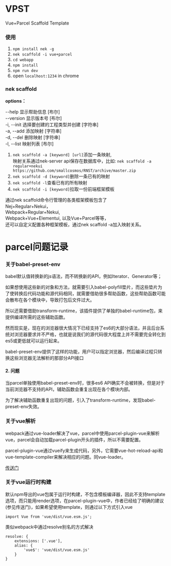 # VPST
Vue+Parcel Scaffold Template

### 使用

1. `npm install nek -g`
2. `nek scaffold -i vue+parcel`
3. `cd webapp`
4. `npm install`
5. `npm run dev`
6. open `localhost:1234` in chrome

### nek scaffold

**options：**

  --help      显示帮助信息               [布尔]  
  --version   显示版本号                 [布尔]  
  -i, --init  选择要创建的工程类型并创建   [字符串]  
  -a, --add   添加映射                [字符串]  
  -d, --del   删除映射                [字符串]  
  -l, --list  映射列表                  [布尔]  

1. `nek scaffold -a [keyword] [url]`添加一条映射,  
映射关系通过nek-server api保存在数据库中，比如:
`nek scaffold -a regular+nekui https://github.com/smallcosmos/RNST/archive/master.zip`
2. `nek scaffold -d [keyword]`删除一条已有的映射
3. `nek scaffold -l`查看已有的所有映射
4. `nek scaffold -i [keyword]`拉取一份前端框架模板

通过nek scaffold命令行管理的各类框架模板包含了  
Nej+Regular+Nekui，  
Webpack+Regular+Nekui,  
Webpack+Vue+Elementui,
以及Vue+Parcel等等，  
还可以自定义配置各种框架模板，通过nek scaffold -a加入映射关系。

# parcel问题记录

### 关于babel-preset-env

babel默认值转换新的js语法，而不转换新的API，例如Iterator、Generator等；  

如果想使用这些新的对象和方法，就需要引入babel-polyfill垫片，而这些垫片为了使转换后代码功能和源代码相同，就需要借助很多帮助函数，这些帮助函数可能会散布在各个模块中，导致打包后文件过大。  

所以还需要借助transform-runtime，该插件提供了单独的babel-runtime包，来提供编译所需的这些辅助函数。  
	
然而现实是，现在的浏览器很大情况下已经支持了es6的大部分语法，并且后台系统对浏览器要求并不严格，也就是说我们的源代码很大程度上并不需要完全转化到es5或更低就可以运行起来。  

babel-preset-env提供了这样的功能，用户可以指定浏览器，然后编译过程只转换这些浏览器无法解析的那部分API接口

#### 2. 问题
 
当parcel单独使用babel-preset-env时，很多es6 API确实不会被转换，但是对于当前浏览器不支持的API，辅助函数会重复出现在各个模块内部。

为了解决辅助函数重复出现的问题，引入了transform-runtime，发现babel-preset-env失效。

### 关于vue解析

webpack通过vue-loader解决了vue，parcel中使用parcel-plugin-vue来解析vue，parcel会自动加载parcel-plugin开头的插件，所以不需要配置。

parcel-plugin-vue通过vueify来生成代码，另外，它需要vue-hot-reload-api和vue-template-compiler来解决相应的问题。同vue-loader。

[传送门](https://www.npmjs.com/package/parcel-plugin-vue)

### 关于vue运行时构建

默认npm导出的vue包属于运行时构建，不包含模板编译器，因此不支持template选项，而只能用render选项，在parcel-plugin-vue中，作者已经给了明确的建议(参见传送门)，如果希望使用template，则通过以下方式引入vue

`import Vue from 'vue/dist/vue.esm.js';`

类似webpack中通过resolve别名的方式解决

```
resolve: {  
	extensions: ['.vue'],
	alias: {
		'vue$': 'vue/dist/vue.esm.js'
	}
}
```